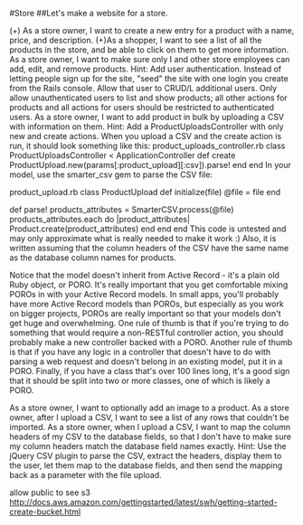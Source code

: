 #Store
##Let's make a website for a store.

(+) As a store owner, I want to create a new entry for a product with a name, price, and description.
(+)As a shopper, I want to see a list of all the products in the store, and be able to click on them to get more information.
As a store owner, I want to make sure only I and other store employees can add, edit, and remove products. Hint: Add user authentication. Instead of letting people sign up for the site, "seed" the site with one login you create from the Rails console. Allow that user to CRUD/L additional users. Only allow unauthenticated users to list and show products; all other actions for products and all actions for users should be restricted to authenticated users.
As a store owner, I want to add product in bulk by uploading a CSV with information on them. Hint: Add a ProductUploadsController with only new and create actions. When you upload a CSV and the create action is run, it should look something like this:
product_uploads_controller.rb
class ProductUploadsController < ApplicationController
  def create
    ProductUpload.new(params[:product_upload][:csv]).parse!
  end
end
In your model, use the smarter_csv gem to parse the CSV file:

product_upload.rb
class ProductUpload
  def initialize(file)
    @file = file
  end

  def parse!
    products_attributes = SmarterCSV.process(@file)
    products_attributes.each do |product_attributes|
      Product.create(product_attributes)
    end
  end
end
This code is untested and may only approximate what is really needed to make it work :) Also, it is written assuming that the column headers of the CSV have the same name as the database column names for products.

Notice that the model doesn't inherit from Active Record - it's a plain old Ruby object, or PORO. It's really important that you get comfortable mixing POROs in with your Active Record models. In small apps, you'll probably have more Active Record models than POROs, but especially as you work on bigger projects, POROs are really important so that your models don't get huge and overwhelming. One rule of thumb is that if you're trying to do something that would require a non-RESTful controller action, you should probably make a new controller backed with a PORO. Another rule of thumb is that if you have any logic in a controller that doesn't have to do with parsing a web request and doesn't belong in an existing model, put it in a PORO. Finally, if you have a class that's over 100 lines long, it's a good sign that it should be split into two or more classes, one of which is likely a PORO.

As a store owner, I want to optionally add an image to a product.
As a store owner, after I upload a CSV, I want to see a list of any rows that couldn't be imported.
As a store owner, when I upload a CSV, I want to map the column headers of my CSV to the database fields, so that I don't have to make sure my column headers match the database field names exactly. Hint: Use the jQuery CSV plugin to parse the CSV, extract the headers, display them to the user, let them map to the database fields, and then send the mapping back as a parameter with the file upload.

allow public to see s3  http://docs.aws.amazon.com/gettingstarted/latest/swh/getting-started-create-bucket.html


